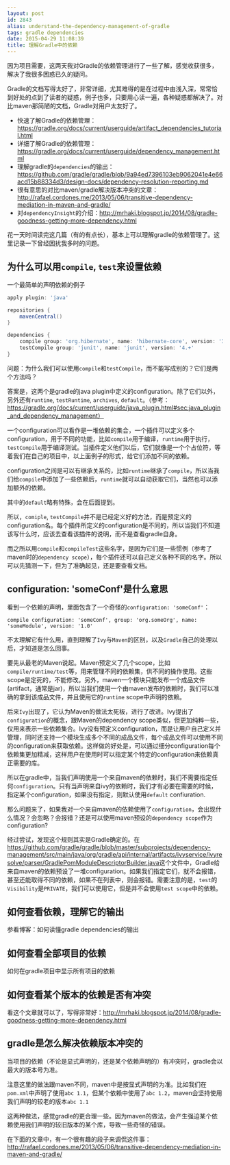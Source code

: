 ```yaml
---
layout: post
id: 2843
alias: understand-the-dependency-management-of-gradle
tags: gradle dependencies
date: 2015-04-29 11:08:39
title: 理解Gradle中的依赖
---
```


因为项目需要，这两天我对Gradle的依赖管理进行了一些了解，感觉收获很多，解决了我很多困惑已久的疑问。

Gradle的文档写得太好了，非常详细，尤其难得的是在过程中由浅入深，常常恰到好处的点到了读者的疑惑，例子也多，只要用心读一遍，各种疑惑都解决了。对比maven那简陋的文档，Gradle对用户太友好了。

- 快速了解Gradle的依赖管理：https://gradle.org/docs/current/userguide/artifact_dependencies_tutorial.html
- 详细了解Gradle的依赖管理：https://gradle.org/docs/current/userguide/dependency_management.html
- 理解gradle的`dependencies`的输出：https://github.com/gradle/gradle/blob/9a94ed7396103eb9062041e4e66acd15b88334d3/design-docs/dependency-resolution-reporting.md
- 很有意思的对比maven/gradle解决版本冲突的文章：http://rafael.cordones.me/2013/05/06/transitive-dependency-mediation-in-maven-and-gradle/
- 对`dependencyInsight`的介绍：http://mrhaki.blogspot.jp/2014/08/gradle-goodness-getting-more-dependency.html

花一天时间读完这几篇（有的有点长），基本上可以理解gradle的依赖管理了。这里记录一下曾经困扰我多时的问题。

为什么可以用`compile`, `test`来设置依赖
-----------------------------------

一个最简单的声明依赖的例子

```groovy
apply plugin: 'java'

repositories {
    mavenCentral()
}

dependencies {
    compile group: 'org.hibernate', name: 'hibernate-core', version: '3.6.7.Final'
    testCompile group: 'junit', name: 'junit', version: '4.+'
}
```

问题：为什么我们可以使用`compile`和`testCompile`，而不能写成别的？它们是两个方法吗？

答案是，这两个是gradle的java plugin中定义的configuration。除了它们以外，另外还有`runtime`, `testRuntime`, `archives`, `default`。（参考：https://gradle.org/docs/current/userguide/java_plugin.html#sec:java_plugin_and_dependency_management）

一个configuration可以看作是一堆依赖的集合，一个插件可以定义多个configuration，用于不同的功能，比如`compile`用于编译，`runtime`用于执行，`testCompile`用于编译测试。当插件定义他们以后，它们就像是一个个占位符，等着我们在自己的项目中，以上面例子的形式，给它们添加不同的依赖。

configuration之间是可以有继承关系的，比如`runtime`继承了`compile`，所以当我们给`compile`中添加了一些依赖后，`runtime`就可以自动获取它们，当然也可以添加额外的依赖。

其中的`default`略有特殊，会在后面提到。

所以，`comiple`, `testCompile`并不是已经定义好的方法，而是预定义的configuration名。每个插件所定义的configuration是不同的，所以当我们不知道该写什么时，应该去查看该插件的说明，而不是查看gradle自身。

而之所以用`compile`和`compileTest`这些名字，是因为它们是一些惯例（参考了maven时的`dependency scope`），每个插件还可以自己定义各种不同的名字。所以可以先猜测一下，但为了准确起见，还是要查看文档。

configuration: 'someConf'是什么意思
----------------------------------

看到一个依赖的声明，里面包含了一个奇怪的`configuration: 'someConf'`：

```
compile configuration: 'someConf', group: 'org.someOrg', name: 'someModule', version: '1.0'
```

不太理解它有什么用，直到理解了`Ivy`与`Maven`的区别，以及`Gradle`自己的处理以后，才知道是怎么回事。

要先从最老的Maven说起。Maven预定义了几个scope，比如`compile/runtime/test`等，用来管理不同的依赖集，供不同的操作使用。这些scope是定死的，不能修改。另外，maven一个模块只能发布一个成品文件(artifact，通常是jar)，所以当我们使用一个由maven发布的依赖时，我们可以准确的拿到该成品文件，并且使用它的`runtime` scope中声明的依赖。

后来`Ivy`出现了，它认为Maven的做法太死板，进行了改进。Ivy提出了`configuration`的概念，跟Maven的dependency scope类似，但更加纯粹一些，仅用来表示一些依赖集合。Ivy没有预定义configuration，而是让用户自己定义并管理，同时还支持一个模块生成多个不同的成品文件，每个成品文件可以使用不同的configuration来获取依赖。这样做的好处是，可以通过细分configuration每个依赖集更加精减，这样用户在使用时可以指定某个特定的configuration来依赖真正需要的库。

所以在gradle中，当我们声明使用一个来自maven的依赖时，我们不需要指定任何`configuration`。只有当声明来自ivy的依赖时，我们才有必要在需要的时候，指定某个configuration，如果没有指定，则默认使用`default` confiuration.

那么问题来了，如果我对一个来自maven的依赖使用了`configuration`，会出现什么情况？会忽略？会报错？还是可以使用maven预设的`dependency scope`作为configuration?

经过尝试，发现这个规则其实是Gradle确定的。在<https://github.com/gradle/gradle/blob/master/subprojects/dependency-management/src/main/java/org/gradle/api/internal/artifacts/ivyservice/ivyresolve/parser/GradlePomModuleDescriptorBuilder.java>这个文件中，Gradle给来自maven的依赖预设了一堆configuration。如果我们指定它们，就不会报错，甚至还能取得不同的依赖，如果不在列表中，则会报错。需要注意的是，`test`的`Visibility`是`PRIVATE`，我们可以使用它，但是并不会使用`test scope`中的依赖。


如何查看依赖，理解它的输出
----------------------

参看博客：如何读懂gradle dependencies的输出

如何查看全部项目的依赖
-------------------

如何在gradle项目中显示所有项目的依赖

如何查看某个版本的依赖是否有冲突
---------------------------

看这个文章就可以了，写得非常好：http://mrhaki.blogspot.jp/2014/08/gradle-goodness-getting-more-dependency.html


gradle是怎么解决依赖版本冲突的
--------------------------

当项目的依赖（不论是显式声明的，还是某个依赖声明的）有冲突时，gradle会以最大的版本号为准。

注意这里的做法跟maven不同，maven中是按显式声明的为准。比如我们在`pom.xml`中声明了使用`abc 1.1`，但某个依赖中使用了`abc 1.2`，maven会坚持使用我们声明的较老的版本`abc 1.1`

这两种做法，感觉gradle的更合理一些。因为maven的做法，会产生强迫某个依赖使用我们声明的较旧版本的某个库，导致一些奇怪的错误。

在下面的文章中，有一个很有趣的段子来调侃这件事：http://rafael.cordones.me/2013/05/06/transitive-dependency-mediation-in-maven-and-gradle/

